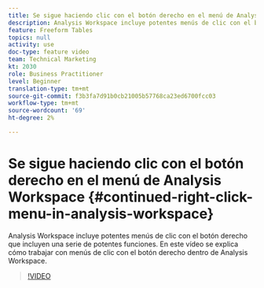 ```yaml
---
title: Se sigue haciendo clic con el botón derecho en el menú de Analysis Workspace
description: Analysis Workspace incluye potentes menús de clic con el botón derecho que incluyen una serie de potentes funciones. En este vídeo se explica cómo trabajar con menús de clic con el botón derecho dentro de Analysis Workspace.
feature: Freeform Tables
topics: null
activity: use
doc-type: feature video
team: Technical Marketing
kt: 2030
role: Business Practitioner
level: Beginner
translation-type: tm+mt
source-git-commit: f3b3fa7d91b0cb21005b57768ca23ed6700fcc03
workflow-type: tm+mt
source-wordcount: '69'
ht-degree: 2%

---
```



# Se sigue haciendo clic con el botón derecho en el menú de Analysis Workspace {#continued-right-click-menu-in-analysis-workspace}

Analysis Workspace incluye potentes menús de clic con el botón derecho que incluyen una serie de potentes funciones. En este vídeo se explica cómo trabajar con menús de clic con el botón derecho dentro de Analysis Workspace.

>[!VIDEO](https://video.tv.adobe.com/v/23982/?quality=12)
